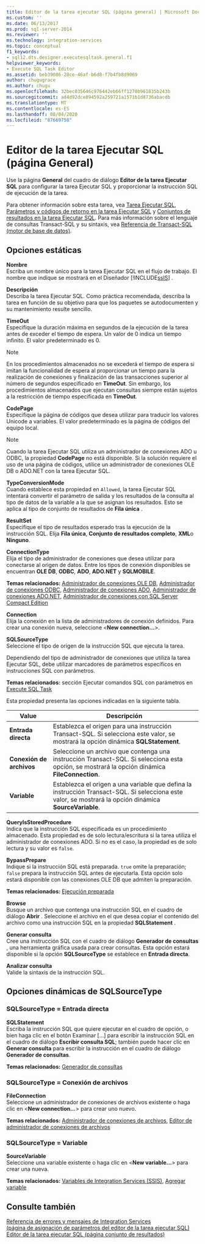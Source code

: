 ```yaml
---
title: Editor de la tarea ejecutar SQL (página general) | Microsoft Docs
ms.custom: ''
ms.date: 06/13/2017
ms.prod: sql-server-2014
ms.reviewer: ''
ms.technology: integration-services
ms.topic: conceptual
f1_keywords:
- sql12.dts.designer.executesqltask.general.f1
helpviewer_keywords:
- Execute SQL Task Editor
ms.assetid: beb39086-28ce-46af-b6d8-f7b4fb8d9069
author: chugugrace
ms.author: chugu
ms.openlocfilehash: 32bec035646c976442eb66ff1270b961835b243b
ms.sourcegitcommit: ad4d92dce894592a259721a1571b1d8736abacdb
ms.translationtype: MT
ms.contentlocale: es-ES
ms.lasthandoff: 08/04/2020
ms.locfileid: "87669758"
---
```

# <a name="execute-sql-task-editor-general-page"></a>Editor de la tarea Ejecutar SQL (página General)
  Use la página **General** del cuadro de diálogo **Editor de la tarea Ejecutar SQL** para configurar la tarea Ejecutar SQL y proporcionar la instrucción SQL de ejecución de la tarea.  
  
 Para obtener información sobre esta tarea, vea [Tarea Ejecutar SQL](control-flow/execute-sql-task.md), [Parámetros y códigos de retorno en la tarea Ejecutar SQL](../../2014/integration-services/parameters-and-return-codes-in-the-execute-sql-task.md) y [Conjuntos de resultados en la tarea Ejecutar SQL](../../2014/integration-services/result-sets-in-the-execute-sql-task.md). Para más información sobre el lenguaje de consultas Transact-SQL y su sintaxis, vea [Referencia de Transact-SQL &#40;motor de base de datos&#41;](/sql/t-sql/language-reference).  
  
## <a name="static-options"></a>Opciones estáticas  
 **Nombre**  
 Escriba un nombre único para la tarea Ejecutar SQL en el flujo de trabajo. El nombre que indique se mostrará en el Diseñador [!INCLUDE[ssIS](../includes/ssis-md.md)] .  
  
 **Descripción**  
 Describa la tarea Ejecutar SQL. Como práctica recomendada, describa la tarea en función de su objetivo para que los paquetes se autodocumenten y su mantenimiento resulte sencillo.  
  
 **TimeOut**  
 Especifique la duración máxima en segundos de la ejecución de la tarea antes de exceder el tiempo de espera. Un valor de 0 indica un tiempo infinito. El valor predeterminado es 0.  
  
> [!NOTE]  
>  En los procedimientos almacenados no se excederá el tiempo de espera si imitan la funcionalidad de espera al proporcionar un tiempo para la realización de conexiones y finalización de las transacciones superior al número de segundos especificado en **TimeOut**. Sin embargo, los procedimientos almacenados que ejecutan consultas siempre están sujetos a la restricción de tiempo especificada en **TimeOut**.  
  
 **CodePage**  
 Especifique la página de códigos que desea utilizar para traducir los valores Unicode a variables. El valor predeterminado es la página de códigos del equipo local.  
  
> [!NOTE]  
>  Cuando la tarea Ejecutar SQL utiliza un administrador de conexiones ADO u ODBC, la propiedad **CodePage** no está disponible. Si la solución requiere el uso de una página de códigos, utilice un administrador de conexiones OLE DB o ADO.NET con la tarea Ejecutar SQL.  
  
 **TypeConversionMode**  
 Cuando establece esta propiedad en `Allowed`, la tarea Ejecutar SQL intentará convertir el parámetro de salida y los resultados de la consulta al tipo de datos de la variable a la que se asignan los resultados. Esto se aplica al tipo de conjunto de resultados de **Fila única** .  
  
 **ResultSet**  
 Especifique el tipo de resultados esperado tras la ejecución de la instrucción SQL. Elija **Fila única**, **Conjunto de resultados completo**, **XML**o **Ninguno**.  
  
 **ConnectionType**  
 Elija el tipo de administrador de conexiones que desea utilizar para conectarse al origen de datos. Entre los tipos de conexión disponibles se encuentran **OLE DB**, **ODBC**, **ADO**, **ADO.NET** y **SQLMOBILE**.  
  
 **Temas relacionados:** [Administrador de conexiones OLE DB](connection-manager/ole-db-connection-manager.md), [Administrador de conexiones ODBC](connection-manager/odbc-connection-manager.md), [Administrador de conexiones ADO](connection-manager/ado-connection-manager.md), [Administrador de conexiones ADO.NET](connection-manager/ado-net-connection-manager.md), [Administrador de conexiones con SQL Server Compact Edition](connection-manager/sql-server-compact-edition-connection-manager.md)  
  
 **Connection**  
 Elija la conexión en la lista de administradores de conexión definidos. Para crear una conexión nueva, seleccione \<**New connection...**>.  
  
 **SQLSourceType**  
 Seleccione el tipo de origen de la instrucción SQL que ejecuta la tarea.  
  
 Dependiendo del tipo de administrador de conexiones que utiliza la tarea Ejecutar SQL, debe utilizar marcadores de parámetros específicos en instrucciones SQL con parámetros.  
  
 **Temas relacionados:** sección Ejecutar comandos SQL con parámetros en [Execute SQL Task](control-flow/execute-sql-task.md)  
  
 Esta propiedad presenta las opciones indicadas en la siguiente tabla.  
  
|Value|Descripción|  
|-----------|-----------------|  
|**Entrada directa**|Establezca el origen para una instrucción Transact-SQL. Si selecciona este valor, se mostrará la opción dinámica **SQLStatement**.|  
|**Conexión de archivos**|Seleccione un archivo que contenga una instrucción Transact-SQL. Si selecciona esta opción, se mostrará la opción dinámica **FileConnection**.|  
|**Variable**|Establezca el origen a una variable que defina la instrucción Transact-SQL. Si selecciona este valor, se mostrará la opción dinámica **SourceVariable**.|  
  
 **QueryIsStoredProcedure**  
 Indica que la instrucción SQL especificada es un procedimiento almacenado. Esta propiedad es de solo lectura/escritura si la tarea utiliza el administrador de conexiones ADO. Si no es el caso, la propiedad es de solo lectura y su valor es `false`.  
  
 **BypassPrepare**  
 Indique si la instrucción SQL está preparada.  `true` omite la preparación; `false` prepara la instrucción SQL antes de ejecutarla. Esta opción solo estará disponible con las conexiones OLE DB que admiten la preparación.  
  
 **Temas relacionados:**  [Ejecución preparada](../relational-databases/native-client-odbc-queries/executing-statements/prepared-execution.md)  
  
 **Browse**  
 Busque un archivo que contenga una instrucción SQL en el cuadro de diálogo **Abrir** . Seleccione el archivo en el que desea copiar el contenido del archivo como una instrucción SQL en la propiedad **SQLStatement** .  
  
 **Generar consulta**  
 Cree una instrucción SQL con el cuadro de diálogo **Generador de consultas** , una herramienta gráfica usada para crear consultas. Esta opción estará disponible si la opción **SQLSourceType** se establece en **Entrada directa**.  
  
 **Analizar consulta**  
 Valide la sintaxis de la instrucción SQL.  
  
## <a name="sqlsourcetype-dynamic-options"></a>Opciones dinámicas de SQLSourceType  
  
### <a name="sqlsourcetype--direct-input"></a>SQLSourceType = Entrada directa  
 **SQLStatement**  
 Escriba la instrucción SQL que quiere ejecutar en el cuadro de opción, o bien haga clic en el botón Examinar […] para escribir la instrucción SQL en el cuadro de diálogo **Escribir consulta SQL**; también puede hacer clic en **Generar consulta** para escribir la instrucción en el cuadro de diálogo **Generador de consultas**.  
  
 **Temas relacionados:** [Generador de consultas](../../2014/integration-services/query-builder.md)  
  
### <a name="sqlsourcetype--file-connection"></a>SQLSourceType = Conexión de archivos  
 **FileConnection**  
 Seleccione un administrador de conexiones de archivos existente o haga clic en \<**New connection...**> para crear uno nuevo.  
  
 **Temas relacionados:** [Administrador de conexiones de archivos](connection-manager/file-connection-manager.md), [Editor de administrador de conexiones de archivos](../../2014/integration-services/file-connection-manager-editor.md)  
  
### <a name="sqlsourcetype--variable"></a>SQLSourceType = Variable  
 **SourceVariable**  
 Seleccione una variable existente o haga clic en \<**New variable...**> para crear una nueva.  
  
 **Temas relacionados:** [Variables de Integration Services &#40;SSIS&#41;](integration-services-ssis-variables.md), [Agregar variable](../../2014/integration-services/add-variable.md)  
  
## <a name="see-also"></a>Consulte también  
 [Referencia de errores y mensajes de Integration Services](../../2014/integration-services/integration-services-error-and-message-reference.md)   
 [&#40;página de asignación de parámetros del editor de la tarea ejecutar SQL&#41;](../../2014/integration-services/execute-sql-task-editor-parameter-mapping-page.md)   
 [Editor de la tarea ejecutar SQL &#40;página conjunto de resultados&#41;](../../2014/integration-services/execute-sql-task-editor-result-set-page.md)  
  
  
